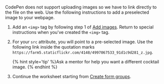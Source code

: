CodePen does not support uploading images so we have to link directly to the file on the web. Use the following instructions to add a preselected image to your webpage.

1. Add an `<img>` tag by following step 1 of [Add images](#add-image). Return to special instructions when you've created the `<img>` tag.

1. For your `src` attribute, you will point to a pre-selected image. Use the following link inside the quotation marks `https://farm5.staticflickr.com/4148/4997067533_91d1c9d281_z.jpg`.

   {% hint style='tip' %}Ask a mentor for help you want a different cocktail image.
{% endhint %}

1. Continue the worksheet starting from [Create form groups](#forms).
